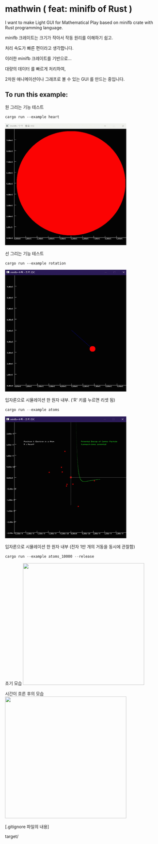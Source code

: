 # mathwin ( feat: minifb of Rust )

I want to make Light GUI for Mathematical Play based on minifb crate with Rust programming language.

minifb 크레이트는 크기가 작아서 작동 원리를 이해하기 쉽고.

처리 속도가 빠른 편이라고 생각합니다.

이러한 minifb 크레이트를 기반으로... 

대량의 데이터 를 빠르게 처리하여,

2차원 애니메이션이나 그래프로 볼 수 있는 GUI 를 만드는 중입니다.



## To run this example:

원 그리는 기능 테스트
```
cargo run --example heart
```
<img src="pic/heart.gif" width="400" height="400"/>

<br>

선 그리는 기능 테스트
```
cargo run --example rotation
```

<img src="pic/rotation.gif" width="400" height="400"/>

<br>

입자론으로 시뮬레이션 한 원자 내부.
('R' 키를 누르면 리셋 됨)
```rust
cargo run --example atoms
```

<img src="pic/atoms.gif" width="400" height="400"/>

<br>

입자론으로 시뮬레이션 한 원자 내부
(전자 1만 개의 거동을 동시에 관찰함)


```rust
cargo run --example atoms_10000 --release
```
초기 모습 
<img src="pic/atoms_10000.gif" width="400" height="400"/>
<br>


시간이 흐른 후의 모습
<img src="pic/atoms_10000-2.gif" width="400" height="400"/>





[.gitignore 파일의 내용]

target/
